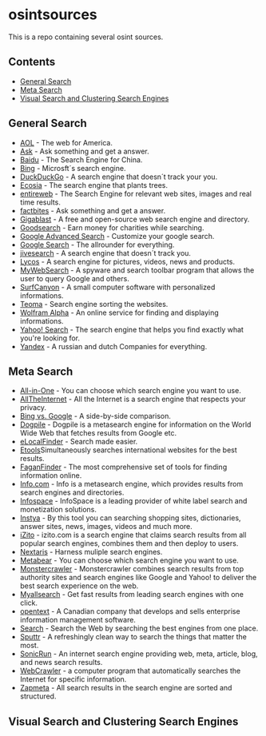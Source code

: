 # osintsources
This is a repo containing several osint sources.
## Contents
* [General Search](#general-search)
* [Meta Search](#meta-search)
* [Visual Search and Clustering Search Engines](#visual-search-and-clustering-search-engines)
## General Search

* [AOL](https://search.aol.com/) - The web for America.
* [Ask](https://de.ask.com/) - Ask something and get a answer.
* [Baidu](http://www.baidu.com/) - The Search Engine for China.
* [Bing](https://www.bing.com/) - Microsft´s search engine.
* [DuckDuckGo](https://duckduckgo.com/) - A search engine that doesn´t track your you.
* [Ecosia](https://www.ecosia.org/) - The search engine that plants trees.
* [entireweb](https://www.entireweb.com/) - The Search Engine for relevant web sites, images and real time results.
* [factbites](http://factbites.com/) - Ask something and get a answer.
* [Gigablast](http://gigablast.com/) - A free and open-source web search engine and directory.
* [Goodsearch](https://www.goodsearch.com) - Earn money for charities while searching.
* [Google Advanced Search](https://www.google.com/advanced_search) - Customize your google search.
* [Google Search](https://google.com) - The allrounder for everything.
* [jivesearch](https://jivesearch.com) - A search engine that doesn´t track you.
* [Lycos](https://lycos.com) - A search engine for pictures, videos, news and products.
* [MyWebSearch](https://home.mywebsearch.com) - A spyware and search toolbar program that allows the user to query Google and others.
* [SurfCanyon](http://surfcanyon.com/) - A small computer software with personalized informations.
* [Teoma](http://www.teoma.com/) - Search engine sorting the websites.
* [Wolfram Alpha](https://www.wolframalpha.com/) - An online service for finding and displaying informations.
* [Yahoo! Search](https://de.yahoo.com/) - The search engine that helps you find exactly what you're looking for.
* [Yandex](https://yandex.com/) - A russian and dutch Companies for everything.

## Meta Search

* [All-in-One](https://all-io.net/) - You can choose which search engine you want to use.
* [AllTheInternet](https://www.alltheinternet.com/) - All the Internet is a search engine that respects your privacy.
* [Bing vs. Google](http://bvsg.org/) - A side-by-side comparison.
* [Dogpile](https://www.dogpile.com/) - Dogpile is a metasearch engine for information on the World Wide Web that fetches results from Google etc.
* [eLocalFinder](http://www.elocalfinder.com/HSearch.aspx) - Search made easier.
* [Etools](https://www.etools.ch/)Simultaneously searches international websites for the best results.
* [FaganFinder](https://www.faganfinder.com/) - The most comprehensive set of tools for finding information online.
* [Info.com](https://www.info.com/) - Info is a metasearch engine, which provides results from search engines and directories.
* [Infospace](http://infospace.com/) - InfoSpace is a leading provider of white label search and monetization solutions.
* [Instya](https://www.instya.com/) - By this tool you can searching shopping sites, dictionaries, answer sites, news, images, videos and much more.
* [iZito](https://www.izito.com/) - izito.com is a search engine that claims search results from all popular search engines, combines them and then deploy to users.
* [Nextaris](https://www.nextaris.com/) - Harness muliple search engines.
* [Metabear](http://www.metabear.ru/) - You can choose which search engine you want to use.
* [Monstercrawler](https://www.monstercrawler.com/) - Monstercrawler combines search results from top authority sites and search engines like Google and Yahoo! to deliver the best search experience on the web.
* [Myallsearch](https://www.myallsearch.com/) - Get fast results from leading search engines with one click.
* [opentext](https://www.opentext.com/) - A Canadian company that develops and sells enterprise information management software.
* [Search](https://www.search.com/) - Search the Web by searching the best engines from one place.
* [Sputtr](http://www.sputtr.com/) - A refreshingly clean way to search the things that matter the most.
* [SonicRun](http://www.sonicrun.com/) - An internet search engine providing web, meta, article, blog, and news search results.
* [WebCrawler](http://www.webcrawler.com/) - a computer program that automatically searches the Internet for specific information.
* [Zapmeta](https://www.zapmeta.com/) - All search results in the search engine are sorted and structured.

## Visual Search and Clustering Search Engines
